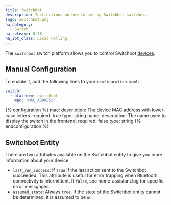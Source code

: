```yaml
---
title: SwitchBot
description: Instructions on how to set up Switchbot switches.
logo: switchbot.png
ha_category:
  - Switch
ha_release: 0.78
ha_iot_class: Local Polling
---
```


The `switchbot` switch platform allows you to control Switchbot [devices](https://www.switch-bot.com/).

## Manual Configuration

To enable it, add the following lines to your `configuration.yaml`:

```yaml
switch:
  - platform: switchbot
    mac: 'MAC_ADDRESS'
```

{% configuration %}
mac:
  description: The device MAC address with lower-case letters.
  required: true
  type: string
name:
  description: The name used to display the switch in the frontend.
  required: false
  type: string
{% endconfiguration %}

## Switchbot Entity

There are two attributes available on the Switchbot entity to give you more information about your device.

- `last_run_success`: If `true` if the last action sent to the Switchbot succeeded. This attribute is useful for error trapping when Bluetooth connectivity is intermittent. If `false`, see home-assistant.log for specific error messgages.
- `assumed_state`: Always `true`. If the state of the Switchbot entity cannot be determined, it is assumed to be `on`.
